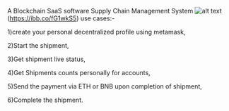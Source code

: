 A Blockchain SaaS software Supply Chain Management System 
![alt text](https://www.daulathussain.com/wp-content/uploads/2023/09/tracking.png)
(https://ibb.co/fG1wkS5)
use cases:-  

1)create your personal decentralized profile using metamask,

2)Start the shipment,  

3)Get shipment live status,  

4)Get Shipments counts personally for accounts,  

5)Send the payment via ETH or BNB upon completion of shipment,  

6)Complete the shipment.  


